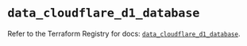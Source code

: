 # `data_cloudflare_d1_database`

Refer to the Terraform Registry for docs: [`data_cloudflare_d1_database`](https://registry.terraform.io/providers/cloudflare/cloudflare/5.1.0/docs/data-sources/d1_database).
